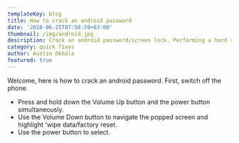 ```yaml
---
templateKey: blog
title: How to crack an android password
date: '2018-06-25T07:58:59+03:00'
thumbnail: /img/android.jpg
description: Crack an android password/screen lock. Performing a hard reset.
category: quick fixes
author: Austin Okhala
featured: true
---
```

Welcome, here is how to crack an android password. First, switch off the phone.

* Press and hold down the Volume Up button and the power button simultaneously.
* Use the Volume Down button to navigate the popped screen and highlight 'wipe data/factory reset.
* Use the power button to select.
